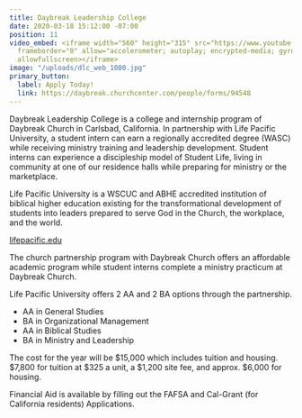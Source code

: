 ```yaml
---
title: Daybreak Leadership College
date: 2020-03-18 15:12:00 -07:00
position: 11
video_embed: <iframe width="560" height="315" src="https://www.youtube.com/embed/nUGmBHymVV0"
  frameborder="0" allow="accelerometer; autoplay; encrypted-media; gyroscope; picture-in-picture"
  allowfullscreen></iframe>
image: "/uploads/dlc_web_1080.jpg"
primary_button:
  label: Apply Today!
  link: https://daybreak.churchcenter.com/people/forms/94548
---
```


Daybreak Leadership College is a college and internship program of Daybreak Church in Carlsbad, California.  In partnership with Life Pacific University, a student intern can earn a regionally accredited degree (WASC) while receiving ministry training and leadership development. Student interns can experience a discipleship model of Student Life, living in community at one of our residence halls while preparing for ministry or the marketplace. 

Life Pacific University is a WSCUC and ABHE accredited institution of biblical higher education existing for the transformational development of students into leaders prepared to serve God in the Church, the workplace, and the world.

[lifepacific.edu](https://www.lifepacific.edu)

The church partnership program with Daybreak Church offers an affordable academic program while student interns complete a ministry practicum at Daybreak Church. 

Life Pacific University offers 2 AA and 2 BA options through the partnership. 
* AA in General Studies 
* BA in Organizational Management
* AA in Biblical Studies
* BA in Ministry and Leadership 

The cost for the year will be $15,000 which includes tuition and housing. $7,800 for tuition at $325 a unit, a $1,200 site fee, and approx. $6,000 for housing. 

Financial Aid is available by filling out the FAFSA and Cal-Grant (for California residents) Applications.